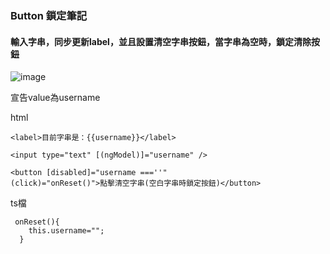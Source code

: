 ### Button 鎖定筆記
#### 輸入字串，同步更新label，並且設置清空字串按鈕，當字串為空時，鎖定清除按鈕
![image](https://github.com/nataliejian/learning/blob/master/angularNote/button_enable_stringReset/disableButton.gif)

宣告value為username
<br>

html
```
<label>目前字串是：{{username}}</label>

<input type="text" [(ngModel)]="username" />

<button [disabled]="username ===''"
(click)="onReset()">點擊清空字串(空白字串時鎖定按鈕)</button>
```
ts檔
```
 onReset(){
    this.username="";
  }
```
